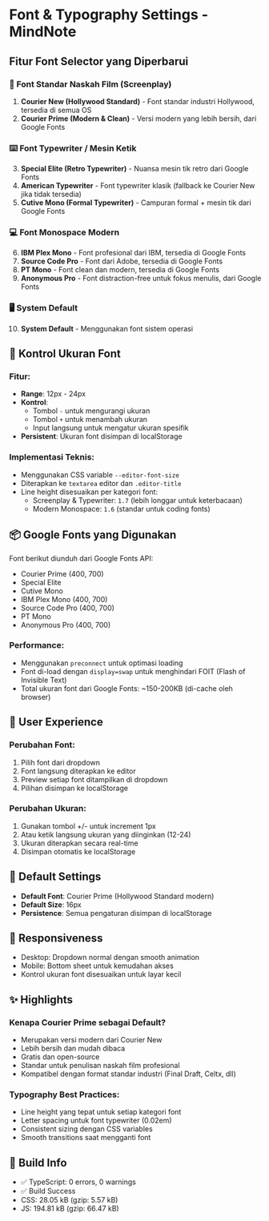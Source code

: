 # Font & Typography Settings - MindNote

## Fitur Font Selector yang Diperbarui

### 📝 Font Standar Naskah Film (Screenplay)
1. **Courier New (Hollywood Standard)** - Font standar industri Hollywood, tersedia di semua OS
2. **Courier Prime (Modern & Clean)** - Versi modern yang lebih bersih, dari Google Fonts

### ⌨️ Font Typewriter / Mesin Ketik
3. **Special Elite (Retro Typewriter)** - Nuansa mesin tik retro dari Google Fonts
4. **American Typewriter** - Font typewriter klasik (fallback ke Courier New jika tidak tersedia)
5. **Cutive Mono (Formal Typewriter)** - Campuran formal + mesin tik dari Google Fonts

### 💻 Font Monospace Modern
6. **IBM Plex Mono** - Font profesional dari IBM, tersedia di Google Fonts
7. **Source Code Pro** - Font dari Adobe, tersedia di Google Fonts
8. **PT Mono** - Font clean dan modern, tersedia di Google Fonts
9. **Anonymous Pro** - Font distraction-free untuk fokus menulis, dari Google Fonts

### 🖥️ System Default
10. **System Default** - Menggunakan font sistem operasi

## 🎨 Kontrol Ukuran Font

### Fitur:
- **Range**: 12px - 24px
- **Kontrol**:
  - Tombol `-` untuk mengurangi ukuran
  - Tombol `+` untuk menambah ukuran
  - Input langsung untuk mengatur ukuran spesifik
- **Persistent**: Ukuran font disimpan di localStorage

### Implementasi Teknis:
- Menggunakan CSS variable `--editor-font-size`
- Diterapkan ke `textarea` editor dan `.editor-title`
- Line height disesuaikan per kategori font:
  - Screenplay & Typewriter: `1.7` (lebih longgar untuk keterbacaan)
  - Modern Monospace: `1.6` (standar untuk coding fonts)

## 📦 Google Fonts yang Digunakan

Font berikut diunduh dari Google Fonts API:
- Courier Prime (400, 700)
- Special Elite
- Cutive Mono
- IBM Plex Mono (400, 700)
- Source Code Pro (400, 700)
- PT Mono
- Anonymous Pro (400, 700)

### Performance:
- Menggunakan `preconnect` untuk optimasi loading
- Font di-load dengan `display=swap` untuk menghindari FOIT (Flash of Invisible Text)
- Total ukuran font dari Google Fonts: ~150-200KB (di-cache oleh browser)

## 🎯 User Experience

### Perubahan Font:
1. Pilih font dari dropdown
2. Font langsung diterapkan ke editor
3. Preview setiap font ditampilkan di dropdown
4. Pilihan disimpan ke localStorage

### Perubahan Ukuran:
1. Gunakan tombol +/- untuk increment 1px
2. Atau ketik langsung ukuran yang diinginkan (12-24)
3. Ukuran diterapkan secara real-time
4. Disimpan otomatis ke localStorage

## 🔄 Default Settings
- **Default Font**: Courier Prime (Hollywood Standard modern)
- **Default Size**: 16px
- **Persistence**: Semua pengaturan disimpan di localStorage

## 📱 Responsiveness
- Desktop: Dropdown normal dengan smooth animation
- Mobile: Bottom sheet untuk kemudahan akses
- Kontrol ukuran font disesuaikan untuk layar kecil

## ✨ Highlights

### Kenapa Courier Prime sebagai Default?
- Merupakan versi modern dari Courier New
- Lebih bersih dan mudah dibaca
- Gratis dan open-source
- Standar untuk penulisan naskah film profesional
- Kompatibel dengan format standar industri (Final Draft, Celtx, dll)

### Typography Best Practices:
- Line height yang tepat untuk setiap kategori font
- Letter spacing untuk font typewriter (0.02em)
- Consistent sizing dengan CSS variables
- Smooth transitions saat mengganti font

## 🚀 Build Info
- ✅ TypeScript: 0 errors, 0 warnings
- ✅ Build Success
- CSS: 28.05 kB (gzip: 5.57 kB)
- JS: 194.81 kB (gzip: 66.47 kB)
